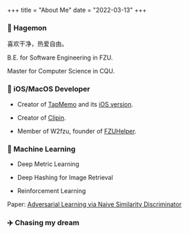 +++
title = "About Me"
date = "2022-03-13"
+++

### 👾 Hagemon

喜欢干净，热爱自由。

B.E. for Software Engineering in FZU.

Master for Computer Science in CQU.

### 🍎 iOS/MacOS Developer
- Creator of [TapMemo](https://github.com/hagemon/TapMemo) and its [iOS version](https://github.com/hagemon/TapMemo-for-iOS).

- Creator of [Clipin](https://github.com/hagemon/Clipin).

- Member of W2fzu, founder of [FZUHelper](https://fzuhelper.w2fzu.com).

### 🤖️ Machine Learning

- Deep Metric Learning

- Deep Hashing for Image Retrieval

- Reinforcement Learning

Paper: [Adversarial Learning via Naive Similarity Discriminator](https://www.jstage.jst.go.jp/article/transinf/E103.D/6/E103.D_2019EDP7278/_article/-char/en)

### ✈️ Chasing my dream